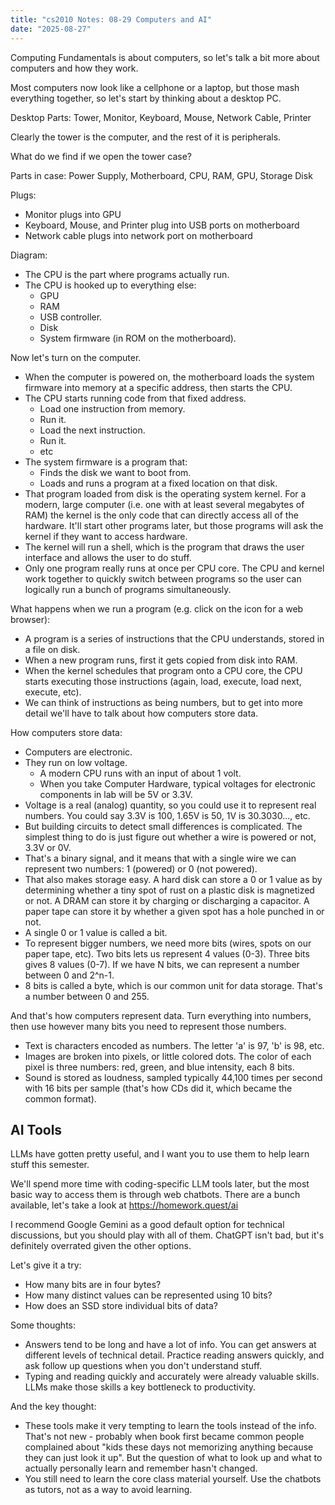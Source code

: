 ```yaml
---
title: "cs2010 Notes: 08-29 Computers and AI"
date: "2025-08-27"
---
```


Computing Fundamentals is about computers, so let's talk a bit more about
computers and how they work.

Most computers now look like a cellphone or a laptop, but those mash everything
together, so let's start by thinking about a desktop PC.

Desktop Parts: Tower, Monitor, Keyboard, Mouse, Network Cable, Printer

Clearly the tower is the computer, and the rest of it is peripherals.

What do we find if we open the tower case?

Parts in case: Power Supply, Motherboard, CPU, RAM, GPU, Storage Disk

Plugs: 

- Monitor plugs into GPU
- Keyboard, Mouse, and Printer plug into USB ports on motherboard
- Network cable plugs into network port on motherboard

Diagram:

- The CPU is the part where programs actually run.
- The CPU is hooked up to everything else:
  - GPU
  - RAM
  - USB controller.
  - Disk
  - System firmware (in ROM on the motherboard).

Now let's turn on the computer.

- When the computer is powered on, the motherboard loads the system firmware
  into memory at a specific address, then starts the CPU.
- The CPU starts running code from that fixed address.
  - Load one instruction from memory.
  - Run it.
  - Load the next instruction.
  - Run it.
  - etc
- The system firmware is a program that:
  - Finds the disk we want to boot from.
  - Loads and runs a program at a fixed location on that disk.
- That program loaded from disk is the operating system kernel. For a modern,
large computer (i.e. one with at least several megabytes of RAM) the kernel is
the only code that can directly access all of the hardware. It'll start other
programs later, but those programs will ask the kernel if they want to access
hardware.
- The kernel will run a shell, which is the program that draws the user
interface and allows the user to do stuff.
- Only one program really runs at once per CPU core. The CPU and kernel work
together to quickly switch between programs so the user can logically run a
bunch of programs simultaneously.

What happens when we run a program (e.g. click on the icon for a web browser):

- A program is a series of instructions that the CPU understands, stored in a
file on disk.
- When a new program runs, first it gets copied from disk into RAM.
- When the kernel schedules that program onto a CPU core, the CPU starts
executing those instructions (again, load, execute, load next, execute, etc).
- We can think of instructions as being numbers, but to get into more detail
we'll have to talk about how computers store data.

How computers store data:

- Computers are electronic.
- They run on low voltage. 
  - A modern CPU runs with an input of about 1 volt.
  - When you take Computer Hardware, typical voltages for electronic components
    in lab will be 5V or 3.3V. 
- Voltage is a real (analog) quantity, so you could use it to represent real
  numbers. You could say 3.3V is 100, 1.65V is 50, 1V is 30.3030..., etc.
- But building circuits to detect small differences is complicated. The simplest
  thing to do is just figure out whether a wire is powered or not, 3.3V or 0V.
- That's a binary signal, and it means that with a single wire we can represent
  two numbers: 1 (powered) or 0 (not powered).
- That also makes storage easy. A hard disk can store a 0 or 1 value as by
determining whether a tiny spot of rust on a plastic disk is magnetized or not.
A DRAM can store it by charging or discharging a capacitor. A paper tape can
store it by whether a given spot has a hole punched in or not.
- A single 0 or 1 value is called a bit.
- To represent bigger numbers, we need more bits (wires, spots on our paper
tape, etc). Two bits lets us represent 4 values (0-3). Three bits gives 8 values 
(0-7). If we have N bits, we can represent a number between 0 and 2^n-1.
- 8 bits is called a byte, which is our common unit for data storage. That's a
number between 0 and 255.

And that's how computers represent data. Turn everything into numbers, then use
however many bits you need to represent those numbers.

- Text is characters encoded as numbers. The letter 'a' is 97, 'b' is 98, etc.
- Images are broken into pixels, or little colored dots. The color of each pixel
is three numbers: red, green, and blue intensity, each 8 bits.
- Sound is stored as loudness, sampled typically 44,100 times per second with
16 bits per sample (that's how CDs did it, which became the common format).

## AI Tools

LLMs have gotten pretty useful, and I want you to use them to help learn stuff
this semester.

We'll spend more time with coding-specific LLM tools later, but the most basic
way to access them is through web chatbots. There are a bunch available, let's
take a look at https://homework.quest/ai

I recommend Google Gemini as a good default option for technical discussions,
but you should play with all of them. ChatGPT isn't bad, but it's definitely
overrated given the other options.

Let's give it a try:

- How many bits are in four bytes?
- How many distinct values can be represented using 10 bits?
- How does an SSD store individual bits of data?

Some thoughts:

- Answers tend to be long and have a lot of info. You can get answers at
different levels of technical detail. Practice reading answers quickly, and
ask follow up questions when you don't understand stuff.
- Typing and reading quickly and accurately were already valuable skills. LLMs
make those skills a key bottleneck to productivity.

And the key thought:

- These tools make it very tempting to learn the tools instead of the info.
That's not new - probably when book first became common people complained about "kids
these days not memorizing anything because they can just look it up". But the
question of what to look up and what to actually personally learn and remember
hasn't changed.
- You still need to learn the core class material yourself. Use the chatbots as
tutors, not as a way to avoid learning.
